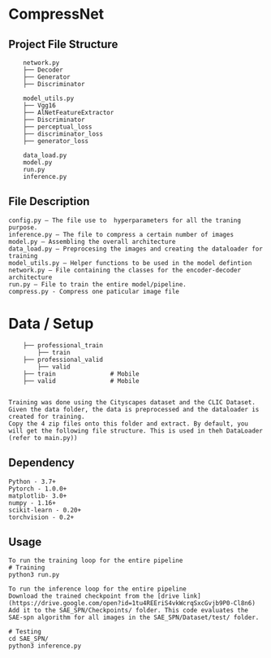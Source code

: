 # CompressNet

## Project File Structure
  
        network.py 
        ├── Decoder
        ├── Generator
        ├── Discriminator
        
        model_utils.py
        ├── Vgg16
        ├── AlNetFeatureExtractor
        ├── Discriminator
        ├── perceptual_loss
        ├── discriminator_loss
        ├── generator_loss
        
        data_load.py
        model.py
        run.py
        inference.py
        
## File Description
    config.py – The file use to  hyperparameters for all the traning purpose.
    inference.py – The file to compress a certain number of images
    model.py – Assembling the overall architecture
    data_load.py – Preprocesing the images and creating the dataloader for training 
    model_utils.py – Helper functions to be used in the model defintion 
    network.py – File containing the classes for the encoder-decoder architecture
    run.py – File to train the entire model/pipeline. 
    compress.py - Compress one paticular image file 


# Data / Setup                 
        
        ├── professional_train
            ├── train
        ├── professional_valid
            ├── valid
        ├── train               # Mobile
        ├── valid               # Mobile
        
        
    Training was done using the Cityscapes dataset and the CLIC Dataset. Given the data folder, the data is preprocessed and the dataloader is created for training.
    Copy the 4 zip files onto this folder and extract. By default, you will get the following file structure. This is used in theh DataLoader (refer to main.py))
        
## Dependency
    Python - 3.7+
    Pytorch - 1.0.0+
    matplotlib- 3.0+
    numpy - 1.16+
    scikit-learn - 0.20+
    torchvision - 0.2+
        
## Usage
    To run the training loop for the entire pipeline
    # Training
    python3 run.py 
    
    To run the inference loop for the entire pipeline
    Download the trained checkpoint from the [drive link](https://drive.google.com/open?id=1tu4REEriS4vkWcrqSxcGvjb9P0-Cl8n6)
    Add it to the SAE_SPN/Checkpoints/ folder. This code evaluates the SAE-spn algorithm for all images in the SAE_SPN/Dataset/test/ folder.
	
    # Testing
    cd SAE_SPN/
    python3 inference.py
    
